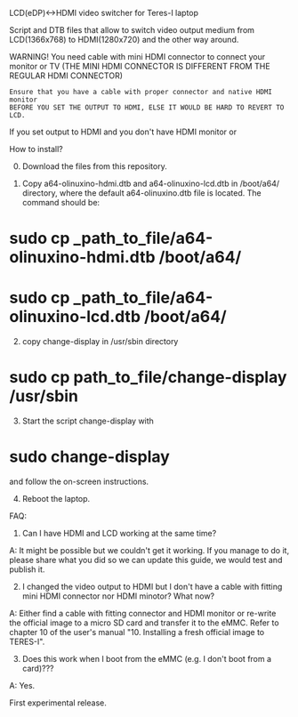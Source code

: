 LCD(eDP)<->HDMI video switcher for Teres-I laptop

Script and DTB files that allow to switch video output medium 
from LCD(1366x768) to HDMI(1280x720) and the other way around.

WARNING! You need cable with mini HDMI connector to connect your monitor or TV 
(THE MINI HDMI CONNECTOR IS DIFFERENT FROM THE REGULAR HDMI CONNECTOR)

	Ensure that you have a cable with proper connector and native HDMI monitor
	BEFORE YOU SET THE OUTPUT TO HDMI, ELSE IT WOULD BE HARD TO REVERT TO LCD.
 
If you set output to HDMI and you don't have HDMI monitor or 


How to install?

0. Download the files from this repository.

1. Copy a64-olinuxino-hdmi.dtb and a64-olinuxino-lcd.dtb in /boot/a64/ directory,
where the default a64-olinuxino.dtb file is located. The command should be:

# sudo cp _path_to_file/a64-olinuxino-hdmi.dtb /boot/a64/
# sudo cp _path_to_file/a64-olinuxino-lcd.dtb /boot/a64/

2. copy change-display in /usr/sbin directory

# sudo cp path_to_file/change-display /usr/sbin

3. Start the script change-display with 

# sudo change-display 

and follow the on-screen instructions.

4. Reboot the laptop.

FAQ:

1. Can I have HDMI and LCD working at the same time?

A: It might be possible but we couldn't get it working. If you manage to do it,
please share what you did so we can update this guide, we would test and publish it.

2. I changed the video output to HDMI but I don't have a cable with fitting mini HDMI 
connector nor HDMI minotor? What now?

A: Either find a cable with fitting connector and HDMI monitor or re-write 
the official image to a micro SD card and transfer it to the eMMC. Refer to 
chapter 10 of the user's manual "10. Installing a fresh official image to TERES-I".

3. Does this work when I boot from the eMMC (e.g. I don't boot from a card)???

A: Yes.


First experimental release.
